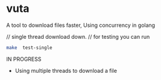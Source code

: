 # vuta
A tool to download files faster, Using concurrency in golang

// single thread download down.
// for testing you can run

``` bash
make  test-single
```


IN PROGRESS
- Using multiple threads to download a file